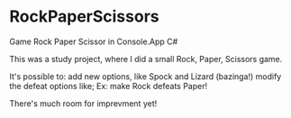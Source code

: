 # RockPaperScissors
Game Rock Paper Scissor in Console.App C#

This was a study project, where I did a small Rock, Paper, Scissors game.

It's possible to:
  add new options, like Spock and Lizard (bazinga!)
  modify the defeat options like; Ex: make Rock defeats Paper!
  
  
There's much room for imprevment yet!
